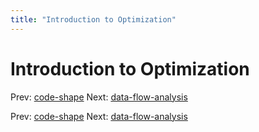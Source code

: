 ```yaml
---
title: "Introduction to Optimization"
---
```


# Introduction to Optimization

Prev: [code-shape](code-shape.md)
Next: [data-flow-analysis](data-flow-analysis.md)

Prev: [code-shape](code-shape.md)
Next: [data-flow-analysis](data-flow-analysis.md)
